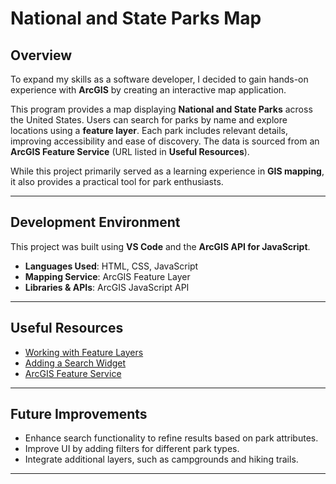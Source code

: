 # National and State Parks Map

## Overview

To expand my skills as a software developer, I decided to gain hands-on experience with **ArcGIS** by creating an interactive map application.

This program provides a map displaying **National and State Parks** across the United States. Users can search for parks by name and explore locations using a **feature layer**. Each park includes relevant details, improving accessibility and ease of discovery. The data is sourced from an **ArcGIS Feature Service** (URL listed in **Useful Resources**).

While this project primarily served as a learning experience in **GIS mapping**, it also provides a practical tool for park enthusiasts.

---

## Development Environment

This project was built using **VS Code** and the **ArcGIS API for JavaScript**.

- **Languages Used**: HTML, CSS, JavaScript  
- **Mapping Service**: ArcGIS Feature Layer  
- **Libraries & APIs**: ArcGIS JavaScript API  

---

## Useful Resources

- [Working with Feature Layers](https://developers.arcgis.com/javascript/latest/sample-code/)
- [Adding a Search Widget](https://developers.arcgis.com/javascript/latest/sample-code/)
- [ArcGIS Feature Service](https://services.arcgis.com/)

---

## Future Improvements

- Enhance search functionality to refine results based on park attributes.  
- Improve UI by adding filters for different park types.  
- Integrate additional layers, such as campgrounds and hiking trails.  

---